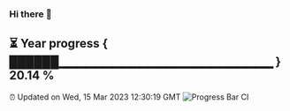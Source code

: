 ### Hi there 👋
⏳ Year progress { ██████▁▁▁▁▁▁▁▁▁▁▁▁▁▁▁▁▁▁▁▁▁▁▁▁ } 20.14 %
---
⏰ Updated on Wed, 15 Mar 2023 12:30:19 GMT
![Progress Bar CI](https://github.com/liununu/liununu/workflows/Progress%20Bar%20CI/badge.svg)
